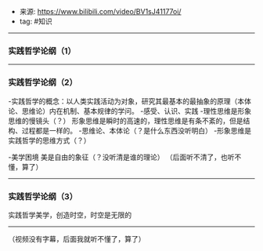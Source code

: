 - 来源: https://www.bilibili.com/video/BV1sJ41177oi/
- tag: #知识 
***
### 实践哲学论纲（1）

***
### 实践哲学论纲（2）
-实践哲学的概念：以人类实践活动为对象，研究其最基本的最抽象的原理（本体论、思维论）内在机制、基本规律的学问。
-感受、认识、实践
-理性思维是形象思维的慢镜头（？）
形象思维是瞬时的高速的，理性思维是有条不紊的，但是结构、过程都是一样的。 
-思维论、本体论（？是什么东西没听明白）
-形象思维是实践哲学的思维方式（？）

-美学困境
美是自由的象征（？没听清是谁的理论）
（后面听不清了，也听不懂，算了）
***
### 实践哲学论纲（3）
实践哲学美学，创造时空，时空是无限的
***
（视频没有字幕，后面我就听不懂了，算了）